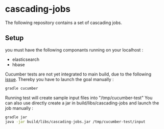 cascading-jobs
==============

The following repository contains a set of cascading jobs.

## Setup

you must have the following componants running on your localhost :
  * elasticsearch
  * hbase

Cucumber tests are not yet integrated to main build, due to the following [issue](https://github.com/cucumber/cucumber-jvm/issues/468).
Thereby you have to launch the goal manually :

```sh
gradle cucumber
```

Running test will create sample input files into "/tmp/cucumber-test"
You can also use directly create a jar in build/libs/cascading-jobs and launch the job manually :

```sh
gradle jar
java -jar build/libs/cascading-jobs.jar /tmp/cucumber-test/input
```
